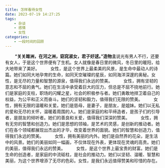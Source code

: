 ```yaml
---
title: 怎样看待女性
date: 2023-07-19 14:27:25
tags:
    - 杂谈
    - 感情
    - 女性
categories: 
    - 一段时间的回顾
---
```


&nbsp;&nbsp;&nbsp;&nbsp;&nbsp;&nbsp;&nbsp;&nbsp;**“关关雎洲，在河之洲，窈窕淑女，君子好逑。”造物主**说光有男人不行，还要有女人，于是这个世界便有了生机。女人就像是春日里的微风，冬日里的暖阳，给大地带来了美好。
&nbsp;&nbsp;&nbsp;&nbsp;&nbsp;&nbsp;&nbsp;&nbsp;女性，是这个世界上最柔美的风景，是生命中最动人的诗篇。她们如同大地孕育的生命，如同天空璀璨的星辰，如同海洋深邃的奥秘。女性，是无尽的力量和智慧的源泉，值得我们永远的赞美。
&nbsp;&nbsp;&nbsp;&nbsp;&nbsp;&nbsp;&nbsp;&nbsp;女性，拥有坚韧的意志和不屈的勇气。她们在生活中承受着巨大的压力，但总是不屈不挠地前行。她们是家庭的支柱，职场的闪耀之星，社会的积极参与者。她们勇敢地捍卫着自己的权益，为公平和正义而奋斗。她们的坚韧和毅力，值得我们无限的赞美。
&nbsp;&nbsp;&nbsp;&nbsp;&nbsp;&nbsp;&nbsp;&nbsp;女性，拥有无限的温暖和关爱。她们是慈母，是妻子，是朋友，是姐妹。她们以无私的爱和无尽的关怀，温暖着周围的人。她们是家庭的和平缔造者，是孩子们的引导者，是朋友的倾听者。她们的善良和关爱，值得我们深深的赞美。
&nbsp;&nbsp;&nbsp;&nbsp;&nbsp;&nbsp;&nbsp;&nbsp;女性，拥有无穷的智慧和创造力。她们是思想的领袖，是艺术的灵感，是创新的推动者。她们在各个领域都展现出杰出的才华，改变着世界的面貌。她们的智慧和创造力，值得我们永远的赞美。
&nbsp;&nbsp;&nbsp;&nbsp;&nbsp;&nbsp;&nbsp;&nbsp;女性，拥有美丽的内外。她们是自然界的花朵，是生活中的风景。她们的美丽如同一幅画，不仅体现在外表，更体现在灵魂的高贵。她们的美丽，值得我们永远的赞美。
&nbsp;&nbsp;&nbsp;&nbsp;&nbsp;&nbsp;&nbsp;&nbsp;女性，是这个世界上最宝贵的财富。她们是生命的创造者，是家庭的中流砥柱，是社会的推动力。她们以坚韧、温暖、智慧和美丽，为这个世界增添了无尽的色彩。女性，是我们永远值得赞美和珍惜的存在。